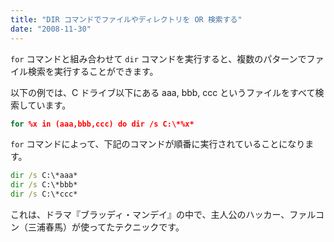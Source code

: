 ```yaml
---
title: "DIR コマンドでファイルやディレクトリを OR 検索する"
date: "2008-11-30"
---
```


`for` コマンドと組み合わせて `dir` コマンドを実行すると、複数のパターンでファイル検索を実行することができます。

以下の例では、C ドライブ以下にある aaa, bbb, ccc というファイルをすべて検索しています。

```bat
for %x in (aaa,bbb,ccc) do dir /s C:\*%x*
```

`for` コマンドによって、下記のコマンドが順番に実行されていることになります。

```bat
dir /s C:\*aaa*
dir /s C:\*bbb*
dir /s C:\*ccc*
```

これは、ドラマ『ブラッディ・マンデイ』の中で、主人公のハッカー、ファルコン（三浦春馬）が使ってたテクニックです。

